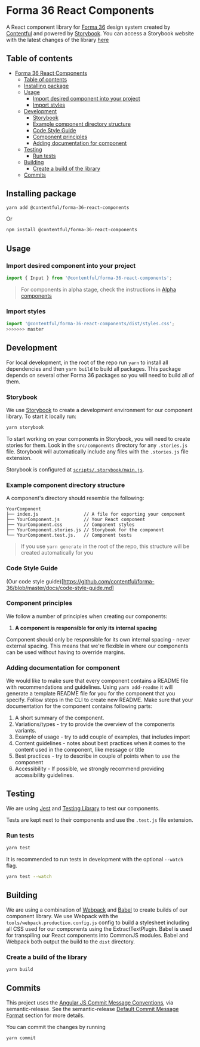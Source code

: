 # Forma 36 React Components

A React component library for [Forma 36](https://f36.contentful.com/) design system created by [Contentful](https://www.contentful.com) and powered by [Storybook](https://storybook.js.org/).
You can access a Storybook website with the latest changes of the library [here](https://v4-f36-storybook.netlify.app/)

## Table of contents

<!-- TOC -->

- [Forma 36 React Components](#forma-36-react-components)
  - [Table of contents](#table-of-contents)
  - [Installing package](#installing-package)
  - [Usage](#usage)
    - [Import desired component into your project](#import-desired-component-into-your-project)
    - [Import styles](#import-styles)
  - [Development](#development)
    - [Storybook](#storybook)
    - [Example component directory structure](#example-component-directory-structure)
    - [Code Style Guide](#code-style-guide)
    - [Component principles](#component-principles)
    - [Adding documentation for component](#adding-documentation-for-component)
  - [Testing](#testing)
    - [Run tests](#run-tests)
  - [Building](#building)
    - [Create a build of the library](#create-a-build-of-the-library)
  - [Commits](#commits)
  <!-- /TOC -->

## Installing package

```bash
yarn add @contentful/forma-36-react-components
```

Or

```bash
npm install @contentful/forma-36-react-components
```

## Usage

### Import desired component into your project

```js
import { Input } from '@contentful/forma-36-react-components';
```

> For components in alpha stage, check the instructions in [Alpha components](#alpha-components)

### Import styles

```js
import '@contentful/forma-36-react-components/dist/styles.css';
>>>>>>> master
```

## Development

For local development, in the root of the repo run `yarn` to install all dependencies and then `yarn build` to build all packages.
This package depends on several other Forma 36 packages so you will need to build all of them.

### Storybook

We use [Storybook](https://storybook.js.org/) to create a development environment for our component library. To start it locally run:

```bash
yarn storybook
```

To start working on your components in Storybook, you will need to create stories for them.
Look in the `src/components` directory for any `.stories.js` file. Storybook will automatically include any files with the `.stories.js` file extension.

Storybook is configured at [`scripts/.storybook/main.js`](./scripts/.storybook/main.js).

### Example component directory structure

A component's directory should resemble the following:

```
YourComponent
├── index.js                 // A file for exporting your component
├── YourComponent.js         // Your React component
├── YourComponent.css        // Component styles
├── YourComponent.stories.js // Storybook for the component
└── YourComponent.test.js.   // Component tests
```

> If you use `yarn generate` in the root of the repo, this structure will be created automatically for you

### Code Style Guide

(Our code style guide)[https://github.com/contentful/forma-36/blob/master/docs/code-style-guide.md]

### Component principles

We follow a number of principles when creating our components:

1.  **A component is responsible for only its internal spacing**

Component should only be responsible for its own internal spacing - never external spacing. This means that we're flexible in where our components can be used without having to override margins.

### Adding documentation for component

We would like to make sure that every component contains a README file with recommendations and guidelines. Using `yarn add-readme` it will generate a template README file for you for the component that you specify. Follow steps in the CLI to create new README.
Make sure that your documentation for the component contains following parts:

1. A short summary of the component.
2. Variations/types - try to provide the overview of the components variants.
3. Example of usage - try to add couple of examples, that includes import
4. Content guidelines - notes about best practices when it comes to the content used in the component, like message or title
5. Best practices - try to describe in couple of points when to use the component
6. Accessibility - If possible, we strongly recommend providing accessibility guidelines.

## Testing

We are using [Jest](https://facebook.github.io/jest/) and [Testing Library](https://testing-library.com/docs/react-testing-library/intro/) to test our components.

Tests are kept next to their components and use the `.test.js` file extension.

### Run tests

```bash
yarn test
```

It is recommended to run tests in development with the optional `--watch` flag.

```bash
yarn test --watch
```

## Building

We are using a combination of [Webpack](https://webpack.js.org/) and [Babel](https://babeljs.io/) to create builds of our component library. We use Webpack with the `tools/webpack.production.config.js` config to build a stylesheet including all CSS used for our components using the ExtractTextPlugin. Babel is used for transpiling our React components into CommonJS modules. Babel and Webpack both output the build to the `dist` directory.

### Create a build of the library

```bash
yarn build
```

## Commits

This project uses the [Angular JS Commit Message Conventions](https://docs.google.com/document/d/1QrDFcIiPjSLDn3EL15IJygNPiHORgU1_OOAqWjiDU5Y/edit), via semantic-release. See the semantic-release [Default Commit Message Format](https://github.com/semantic-release/semantic-release#default-commit-message-format) section for more details.

You can commit the changes by running

```bash
yarn commit
```
